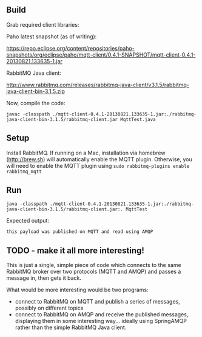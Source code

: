 ## Build

Grab required client libraries:

Paho latest snapshot (as of writing):

https://repo.eclipse.org/content/repositories/paho-snapshots/org/eclipse/paho/mqtt-client/0.4.1-SNAPSHOT/mqtt-client-0.4.1-20130821.133635-1.jar

RabbitMQ Java client:

http://www.rabbitmq.com/releases/rabbitmq-java-client/v3.1.5/rabbitmq-java-client-bin-3.1.5.zip

Now, compile the code:

    javac -classpath ./mqtt-client-0.4.1-20130821.133635-1.jar:./rabbitmq-java-client-bin-3.1.5/rabbitmq-client.jar MqttTest.java

## Setup

Install RabbitMQ. If running on a Mac, installation via homebrew (http://brew.sh) will automatically enable the MQTT plugin. Otherwise, you will need to enable the MQTT plugin using `sudo rabbitmq-plugins enable rabbitmq_mqtt`

## Run

    java -classpath ./mqtt-client-0.4.1-20130821.133635-1.jar:./rabbitmq-java-client-bin-3.1.5/rabbitmq-client.jar:. MqttTest

Expected output:

    this payload was published on MQTT and read using AMQP


## TODO - make it all more interesting!

This is just a single, simple piece of code which connects to the same RabbitMQ broker over two protocols (MQTT and AMQP) and passes a message in, then gets it back.

What would be more interesting would be two programs:

- connect to RabbitMQ on MQTT and publish a series of messages, possibly on different topics
- connect to RabbitMQ on AMQP and receive the published messages, displaying them in some interesting way... ideally using SpringAMQP rather than the simple RabbitMQ Java client.